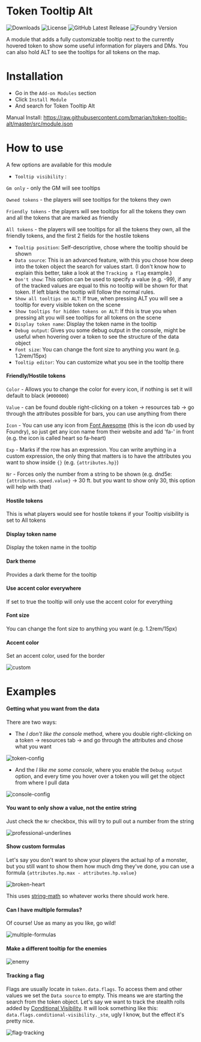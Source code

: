 # Token Tooltip Alt
![Downloads](https://img.shields.io/github/downloads/bmarian/token-tooltip-alt/total?style=for-the-badge)
![License](https://img.shields.io/github/license/bmarian/token-tooltip-alt?style=for-the-badge)
![GitHub Latest Release](https://img.shields.io/github/release/bmarian/token-tooltip-alt?style=for-the-badge)
![Foundry Version](https://img.shields.io/badge/FoundryVTT-0.7.4-blueviolet?style=for-the-badge)

A module that adds a fully customizable tooltip next to the currently hovered token to show some useful information for players and DMs.
You can also hold ALT to see the tooltips for all tokens on the map.

# Installation
- Go in the `Add-on Modules` section
- Click `Install Module`
- And search for Token Tooltip Alt

Manual Install: https://raw.githubusercontent.com/bmarian/token-tooltip-alt/master/src/module.json

# How to use
A few options are available for this module
- `Tooltip visibility` :

`Gm only` - only the GM will see tooltips

`Owned tokens` - the players will see tooltips for the tokens they own

`Friendly tokens` - the players will see tooltips for all the tokens they own and all the tokens that are marked as friendly

`All tokens` - the players will see tooltips for all the tokens they own, all the friendly tokens, and the first 2 fields for the hostile tokens
- `Tooltip position`: Self-descriptive, chose where the tooltip should be shown
- `Data source`: This is an advanced feature, with this you chose how deep into the token object the search for values start. (I don't know how to explain this better, take a look at the `Tracking a flag` example.)
- `Don't show`: This option can be used to specify a value (e.g. -99), if any of the tracked values are equal to this no tooltip will be shown for that token. If left blank the tooltip will follow the normal rules.
- `Show all tooltips on ALT`: If true, when pressing ALT you will see a tooltip for every visible token on the scene
- `Show tooltips for hidden tokens on ALT`: If this is true you when pressing alt you will see tooltips for all tokens on the scene
- `Display token name`: Display the token name in the tooltip
- `Debug output`: Gives you some debug output in the console, might be useful when hovering over a token to see the structure of the data object  
- `Font size`: You can change the font size to anything you want (e.g. 1.2rem/15px)
- `Tooltip editor`: You can customize what you see in the tooltip there

#### Friendly/Hostile tokens
`Color` - Allows you to change the color for every icon, if nothing is set it will default to black (`#000000`) 

`Value` - can be found double right-clicking on a token -> resources tab -> go through the attributes possible for bars, you can use anything from there

`Icon` - You can use any icon from [Font Awesome](https://fontawesome.com/icons?d=gallery) (this is the icon db used by Foundry), so just get any icon name from their website and add 'fa-' in front (e.g. the icon is called heart so fa-heart)

`Exp` - Marks if the row has an expression. You can write anything in a custom expression, the only thing that matters is to have the attributes you want to show inside `{}` (e.g. `{attributes.hp}`)

`Nr` - Forces only the number from a string to be shown (e.g. dnd5e: `{attributes.speed.value}` -> 30 ft. but you want to show only 30, this option will help with that)

#### Hostile tokens 
This is what players would see for hostile tokens if your Tooltip visibility is set to All tokens

#### Display token name
Display the token name in the tooltip 

#### Dark theme 
Provides a dark theme for the tooltip

#### Use accent color everywhere
If set to true the tooltip will only use the accent color for everything

#### Font size
You can change the font size to anything you want (e.g. 1.2rem/15px)

#### Accent color
Set an accent color, used for the border

![custom](https://i.imgur.com/clVu89L.png)

# Examples

#### Getting what you want from the data
There are two ways:
- The _I don't like the console_ method, where you double right-clicking on a token -> resources tab -> and go through the attributes and chose what you want

![token-config](https://i.imgur.com/c0h1bOY.png)

- And the _I like me some console_, where you enable the `Debug output` option, and every time you hover over a token you will get the object from where I pull data

![console-config](https://i.imgur.com/Vi6rFkn.png)

#### You want to only show a value, not the entire string
Just check the `Nr` checkbox, this will try to pull out a number from the string

![professional-underlines](https://i.imgur.com/mEL6G9a.png)

#### Show custom formulas
Let's say you don't want to show your players the actual hp of a monster, but you still want to show them how much dmg they've done, 
you can use a formula `{attributes.hp.max - attributes.hp.value}`

![broken-heart](https://i.imgur.com/72aRZIL.png)

This uses [string-math](https://github.com/devrafalko/string-math) so whatever works there should work here.

#### Can I have multiple formulas?
Of course! Use as many as you like, go wild!

![multiple-formulas](https://i.imgur.com/I26dsGs.png)

#### Make a different tooltip for the enemies

![enemy](https://i.imgur.com/MGHA6UZ.png)

#### Tracking a flag
Flags are usually locate in `token.data.flags`. To access them and other values we set the `Data source` to empty. 
This means we are starting the search from the token object. Let's say we want to track the stealth rolls added by [Conditional Visibility](https://foundryvtt.com/packages/conditional-visibility/).
It will look something like this: `data.flags.conditional-visibility._ste`, ugly I know, but the effect it's pretty nice.

![flag-tracking](https://i.imgur.com/uFpA5xz.gif)
